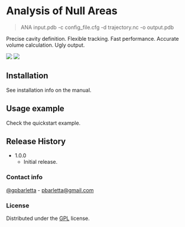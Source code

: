 # Analysis of Null Areas 
> ANA input.pdb -c config_file.cfg -d trajectory.nc -o output.pdb 


Precise cavity definition. Flexible tracking. Fast performance.
Accurate volume calculation. Ugly output.

![](abstract_fig_cut.png)
![](cpp_logo.png)

## Installation

See installation info on the manual.

## Usage example

Check the quickstart example.


## Release History

* 1.0.0
    * Initial release. 

### Contact info
[@gpbarletta](https://twitter.com/gpbarletta) - pbarletta@gmail.com

### License
Distributed under the [GPL](https://www.gnu.org/copyleft/gpl.html) license.
